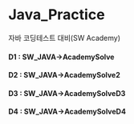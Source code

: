 # Java_Practice

자바 코딩테스트 대비(SW Academy)

#### D1 : SW_JAVA->AcademySolve
#### D2 : SW_JAVA->AcademySolve2
#### D3 : SW_JAVA->AcademySolveD3
#### D4 : SW_JAVA->AcademySolveD4
